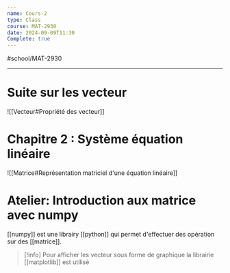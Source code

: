 ```yaml
---
name: Cours-2
type: Class
course: MAT-2930
date: 2024-09-09T11:30
Complete: true
---
```

#school/MAT-2930
***

# Suite sur les vecteur

![[Vecteur#Propriété des vecteur]]

# Chapitre 2 : Système équation linéaire

![[Matrice#Représentation matriciel d'une équation linéaire]]

# Atelier: Introduction aux matrice avec numpy
[[numpy]] est une librairy [[python]] qui permet d'effectuer des opération sur des [[matrice]].

> [!info]
> Pour afficher les vecteur sous forme de graphique la librairie [[matplotlib]] est utilisé